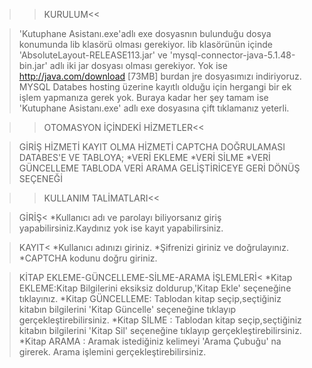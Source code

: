 >>KURULUM<<

>'Kutuphane Asistanı.exe'adlı exe dosyasnın bulunduğu dosya konumunda lib klasörü olması gerekiyor.
> lib klasörünün içinde 'AbsoluteLayout-RELEASE113.jar' ve 'mysql-connector-java-5.1.48-bin.jar' adlı iki jar dosyası olması gerekiyor.
>Yok ise http://java.com/download [73MB] burdan jre dosyasımızı indiriyoruz.
>MYSQL Databes hosting üzerine kayıtlı olduğu için hergangi bir ek işlem yapmanıza gerek yok.
>Buraya kadar her şey tamam ise 'Kutuphane Asistanı.exe' adlı exe dosyasına çift tıklamanız yeterli.


>>OTOMASYON İÇİNDEKİ HİZMETLER<<

>GİRİŞ HİZMETİ
>KAYIT OLMA HİZMETİ
>CAPTCHA DOĞRULAMASI
>DATABES'E VE TABLOYA;
*VERİ EKLEME
*VERİ SİLME
*VERİ GÜNCELLEME
>TABLODA VERİ ARAMA
>GELİŞTİRİCEYE GERİ DÖNÜŞ SEÇENEĞİ


>>KULLANIM TALİMATLARI<<

>GİRİŞ<
*Kullanıcı adı ve parolayı biliyorsanız giriş yapabilirsiniz.Kaydınız yok ise kayıt yapabilirsiniz.

>KAYIT<
*Kullanıcı adınızı giriniz.
*Şifrenizi giriniz ve doğrulayınız.
*CAPTCHA kodunu doğru giriniz.

>KİTAP EKLEME-GÜNCELLEME-SİLME-ARAMA İŞLEMLERİ<
*Kitap EKLEME:Kitap Bilgilerini eksiksiz doldurup,'Kitap Ekle' seçeneğine tıklayınız.
*Kitap GÜNCELLEME: Tablodan kitap seçip,seçtiğiniz kitabın bilgilerini 'Kitap Güncelle' seçeneğine tıklayıp gerçekleştirebilirsiniz.
*Kitap SİLME : Tablodan kitap seçip,seçtiğiniz kitabın bilgilerini 'Kitap Sil' seçeneğine tıklayıp gerçekleştirebilirsiniz.
*Kitap ARAMA : Aramak istediğiniz kelimeyi 'Arama Çubuğu' na girerek. Arama işlemini gerçekleştirebilirsiniz.